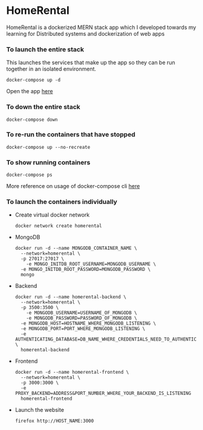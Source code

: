 # HomeRental
HomeRental is a dockerized MERN stack app which I developed towards my learning for Distributed systems and dockerization of web apps


### To launch the entire stack
This launches the services that make up the app so they can be run together in an isolated environment.
```
docker-compose up -d
```
Open the app [here](http://localhost:3000)

### To down the entire stack
```
docker-compose down
```

### To re-run the containers that have stopped
```
docker-compose up --no-recreate
```

### To show running containers
```
docker-compose ps
```

More reference on usage of docker-compose cli [here](https://docs.docker.com/compose/reference/overview/)

### To launch the containers individually

- Create virtual docker network
  ```
  docker network create homerental
  ```

- MongoDB
  ```
  docker run -d --name MONGODB_CONTAINER_NAME \
    --network=homerental \
    -p 27017:27017 \
	  -e MONGO_INITDB_ROOT_USERNAME=MONGODB_USERNAME \
    -e MONGO_INITDB_ROOT_PASSWORD=MONGODB_PASSWORD \
    mongo
  ```

- Backend
  ```
  docker run -d --name homerental-backend \
	--network=homerental \
    -p 3500:3500 \
	  -e MONGODB_USERNAME=USERNAME_OF_MONGODB \
	  -e MONGODB_PASSWORD=PASSWORD_OF_MONGODB \
    -e MONGODB_HOST=HOSTNAME_WHERE_MONGODB_LISTENING \
    -e MONGODB_PORT=PORT_WHERE_MONGODB_LISTENING \
    -e AUTHENTICATING_DATABASE=DB_NAME_WHERE_CREDENTIALS_NEED_TO_AUTHENTICATE \
	homerental-backend
  ```

- Frontend
  ```
  docker run -d --name homerental-frontend \
    --network=homerental \
    -p 3000:3000 \
    -e PROXY_BACKEND=ADDRESS&PORT_NUMBER_WHERE_YOUR_BACKEND_IS_LISTENING
    homerental-frontend
  ```
- Launch the website
  ```
  firefox http://HOST_NAME:3000
  ```
